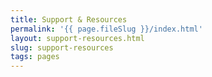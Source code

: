 ```yaml
---
title: Support & Resources
permalink: '{{ page.fileSlug }}/index.html'
layout: support-resources.html
slug: support-resources
tags: pages
---
```



